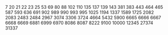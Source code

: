 7
20
21
22
23
25
53
69
80
88
102
110
135
137
139
143
381
383
443
464
465
587
593
636
691
902
989
990
993
995
1025
1194
1337
1589
1725
2082
2083
2483
2484
2967
3074
3306
3724
4664
5432
5900
6665
6666
6667
6668
6669
6881
6999
6970
8086
8087
8222
9100
10000
12345
27374
31337
